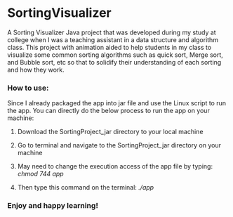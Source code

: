 # SortingVisualizer

A Sorting Visualizer Java project that was developed during my study at college when I was a teaching assistant in a data structure and algorithm class. This project with animation aided to help students in my class to visualize some common sorting algorithms such as quick sort, Merge sort, and Bubble sort, etc so that to solidify their understanding of each sorting and how they work.

### How to use:

Since I already packaged the app into jar file and use the Linux script to run the app. You can directly do the below process to run the app on your machine:

1. Download the SortingProject_jar directory to your local machine

2. Go to terminal and navigate to the SortingProject_jar directory on your machine

3. May need to change the execution access of the app file by typing: *chmod 744 app*

4. Then type this command on the terminal: *./app*


### Enjoy and happy learning!
